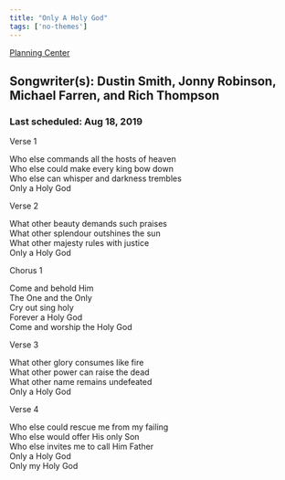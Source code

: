 ```yaml
---
title: "Only A Holy God"
tags: ['no-themes']
---
```


[Planning Center](https://services.planningcenteronline.com/songs/15169703)

## Songwriter(s): Dustin Smith, Jonny Robinson, Michael Farren, and Rich Thompson
### Last scheduled: Aug 18, 2019          

Verse 1  
  
Who else commands all the hosts of heaven  
Who else could make every king bow down  
Who else can whisper and darkness trembles  
Only a Holy God  
  
Verse 2  
  
What other beauty demands such praises  
What other splendour outshines the sun  
What other majesty rules with justice  
Only a Holy God  
  
Chorus 1  
  
Come and behold Him  
The One and the Only  
Cry out sing holy  
Forever a Holy God  
Come and worship the Holy God  
  
Verse 3  
  
What other glory consumes like fire  
What other power can raise the dead  
What other name remains undefeated  
Only a Holy God  
  
Verse 4  
  
Who else could rescue me from my failing  
Who else would offer His only Son  
Who else invites me to call Him Father  
Only a Holy God  
Only my Holy God
